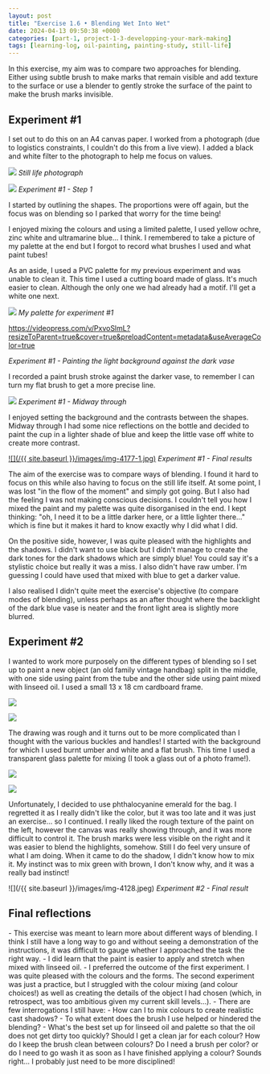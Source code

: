 ```yaml
---
layout: post
title: "Exercise 1.6 • Blending Wet Into Wet"
date: 2024-04-13 09:50:38 +0000
categories: [part-1, project-1-3-developping-your-mark-making]
tags: [learning-log, oil-painting, painting-study, still-life]
---
```


In this exercise, my aim was to compare two approaches for blending. Either using subtle brush to make marks that remain visible and add texture to the surface or use a blender to gently stroke the surface of the paint to make the brush marks invisible.

<!-- /wp:paragraph --><!-- wp:heading {"className":"wp-block-heading"} -->
## Experiment #1
<!-- /wp:heading --><!-- wp:paragraph -->

I set out to do this on an A4 canvas paper. I worked from a photograph (due to logistics constraints, I couldn't do this from a live view). I added a black and white filter to the photograph to help me focus on values.

<!-- /wp:paragraph --><!-- wp:image {"id":698,"sizeSlug":"large"} -->
![](https://spaces.oca.ac.uk/gaellelog/wp-content/uploads/sites/5355/2024/04/img_3981.jpg)
_Still life photograph_
<!-- /wp:image --><!-- wp:image {"id":696,"sizeSlug":"large"} -->
![](https://spaces.oca.ac.uk/gaellelog/wp-content/uploads/sites/5355/2024/04/img_4072.jpg)
_Experiment #1 - Step 1_
<!-- /wp:image --><!-- wp:paragraph -->

I started by outlining the shapes. The proportions were off again, but the focus was on blending so I parked that worry for the time being!

<!-- /wp:paragraph --><!-- wp:paragraph -->

I enjoyed mixing the colours and using a limited palette, I used yellow ochre, zinc white and ultramarine blue... I think. I remembered to take a picture of my palette at the end but I forgot to record what brushes I used and what paint tubes!

<!-- /wp:paragraph --><!-- wp:paragraph -->

As an aside, I used a PVC palette for my previous experiment and was unable to clean it. This time I used a cutting board made of glass. It's much easier to clean. Although the only one we had already had a motif. I'll get a white one next.

<!-- /wp:paragraph --><!-- wp:image {"id":699,"sizeSlug":"large"} -->
![](https://spaces.oca.ac.uk/gaellelog/wp-content/uploads/sites/5355/2024/04/img_4076.jpg)
_My palette for experiment #1_
<!-- /wp:image --><!-- wp:video {"id":701,"className":"wp-block-video","guid":"PxvoSlmL","videoPressTracks":[],"videoPressClassNames":"wp-block-embed is-type-video is-provider-videopress"} -->
https://videopress.com/v/PxvoSlmL?resizeToParent=true&cover=true&preloadContent=metadata&useAverageColor=true

_Experiment #1 - Painting the light background against the dark vase_
<!-- /wp:video --><!-- wp:paragraph -->

I recorded a paint brush stroke against the darker vase, to remember I can turn my flat brush to get a more precise line.

<!-- /wp:paragraph --><!-- wp:image {"id":697,"sizeSlug":"large"} -->
![](https://spaces.oca.ac.uk/gaellelog/wp-content/uploads/sites/5355/2024/04/img_4074.jpg)
_Experiment #1 - Midway through_
<!-- /wp:image --><!-- wp:paragraph -->

I enjoyed setting the background and the contrasts between the shapes. Midway through I had some nice reflections on the bottle and decided to paint the cup in a lighter shade of blue and keep the little vase off white to create more contrast.

<!-- /wp:paragraph --><!-- wp:image {"id":705,"sizeSlug":"large","linkDestination":"media"} -->
[![](/{{ site.baseurl }}/images/img-4177-1.jpg)](https://spaces.oca.ac.uk/gaellelog/wp-content/uploads/sites/5355/2024/04/img_4177-2-1-e1713113001255.jpg)
_Experiment #1 - Final results_
<!-- /wp:image --><!-- wp:paragraph -->

The aim of the exercise was to compare ways of blending. I found it hard to focus on this while also having to focus on the still life itself. At some point, I was lost "in the flow of the moment" and simply got going. But I also had the feeling I was not making conscious decisions. I couldn't tell you how I mixed the paint and my palette was quite disorganised in the end. I kept thinking: "oh, I need it to be a little darker here, or a little lighter there..." which is fine but it makes it hard to know exactly why I did what I did.

<!-- /wp:paragraph --><!-- wp:paragraph -->

On the positive side, however, I was quite pleased with the highlights and the shadows. I didn't want to use black but I didn't manage to create the dark tones for the dark shadows which are simply blue! You could say it's a stylistic choice but really it was a miss. I also didn't have raw umber. I'm guessing I could have used that mixed with blue to get a darker value.

<!-- /wp:paragraph --><!-- wp:paragraph -->

I also realised I didn't quite meet the exercise's objective (to compare modes of blending), unless perhaps as an after thought where the backlight of the dark blue vase is neater and the front light area is slightly more blurred.

<!-- /wp:paragraph --><!-- wp:heading -->
## Experiment #2
<!-- /wp:heading --><!-- wp:paragraph -->

I wanted to work more purposely on the different types of blending so I set up to paint a new object (an old family vintage handbag) split in the middle, with one side using paint from the tube and the other side using paint mixed with linseed oil. I used a small 13 x 18 cm cardboard frame.

<!-- /wp:paragraph --><!-- wp:jetpack/tiled-gallery {"columnWidths":[["50.00000","50.00000"]],"ids":[710,711]} -->

![](https://i2.wp.com/oca-wp-journals.s3.eu-west-2.amazonaws.com/wp-content/uploads/sites/5355/2024/04/IMG_4129-scaled.jpeg?ssl=1)

![](https://i2.wp.com/oca-wp-journals.s3.eu-west-2.amazonaws.com/wp-content/uploads/sites/5355/2024/04/IMG_4115-scaled.jpeg?ssl=1)

<!-- /wp:jetpack/tiled-gallery --><!-- wp:paragraph -->

The drawing was rough and it turns out to be more complicated than I thought with the various buckles and handles! I started with the background for which I used burnt umber and white and a flat brush. This time I used a transparent glass palette for mixing (I took a glass out of a photo frame!).

<!-- /wp:paragraph --><!-- wp:jetpack/tiled-gallery {"columnWidths":[["50.00000","50.00000"]],"ids":[712,713]} -->

![](https://i2.wp.com/oca-wp-journals.s3.eu-west-2.amazonaws.com/wp-content/uploads/sites/5355/2024/04/IMG_4125-scaled.jpeg?ssl=1)

![](https://i0.wp.com/oca-wp-journals.s3.eu-west-2.amazonaws.com/wp-content/uploads/sites/5355/2024/04/IMG_4126-scaled.jpeg?ssl=1)

<!-- /wp:jetpack/tiled-gallery --><!-- wp:paragraph -->

Unfortunately, I decided to use phthalocyanine emerald for the bag. I regretted it as I really didn't like the color, but it was too late and it was just an exercise... so I continued. I really liked the rough texture of the paint on the left, however the canvas was really showing through, and it was more difficult to control it. The brush marks were less visible on the right and it was easier to blend the highlights, somehow. Still I do feel very unsure of what I am doing. When it came to do the shadow, I didn't know how to mix it. My instinct was to mix green with brown, I don't know why, and it was a really bad instinct!

<!-- /wp:paragraph --><!-- wp:image {"id":714,"sizeSlug":"full","linkDestination":"none"} -->
![](/{{ site.baseurl }}/images/img-4128.jpeg)
_Experiment #2 - Final result_
<!-- /wp:image --><!-- wp:heading -->
## Final reflections
<!-- /wp:heading --><!-- wp:list -->
<!-- wp:list-item -->- This exercise was meant to learn more about different ways of blending. I think I still have a long way to go and without seeing a demonstration of the instructions, it was difficult to gauge whether I approached the task the right way. 
<!-- /wp:list-item --><!-- wp:list-item -->- I did learn that the paint is easier to apply and stretch when mixed with linseed oil.
<!-- /wp:list-item --><!-- wp:list-item -->- I preferred the outcome of the first experiment. I was quite pleased with the colours and the forms. The second experiment was just a practice, but I struggled with the colour mixing (and colour choices!) as well as creating the details of the object I had chosen (which, in retrospect, was too ambitious given my current skill levels...).
<!-- /wp:list-item --><!-- wp:list-item -->- There are few interrogations I still have:<!-- wp:list -->
<!-- wp:list-item --> - How can I to mix colours to create realistic cast shadows?
<!-- /wp:list-item --><!-- wp:list-item --> - To what extent does the brush I use helped or hindered the blending?
<!-- /wp:list-item --><!-- wp:list-item --> - What's the best set up for linseed oil and palette so that the oil does not get dirty too quickly? Should I get a clean jar for each colour? How do I keep the brush clean between colours? Do I need a brush per color? or do I need to go wash it as soon as I have finished applying a colour? Sounds right... I probably just need to be more disciplined!
<!-- /wp:list-item -->
<!-- /wp:list -->
<!-- /wp:list-item -->
<!-- /wp:list -->